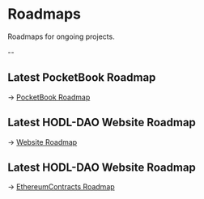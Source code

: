 # Roadmaps
Roadmaps for ongoing projects.


--

## Latest PocketBook Roadmap 
 -> [PocketBook Roadmap](https://github.com/HODL-DAO/Roadmaps/tree/master/output/PocketBook)


## Latest HODL-DAO Website Roadmap 
 -> [Website Roadmap](https://github.com/HODL-DAO/Roadmaps/tree/master/output/Website)


## Latest HODL-DAO Website Roadmap 
 -> [EthereumContracts Roadmap](https://github.com/HODL-DAO/Roadmaps/tree/master/output/EthereumContracts)
